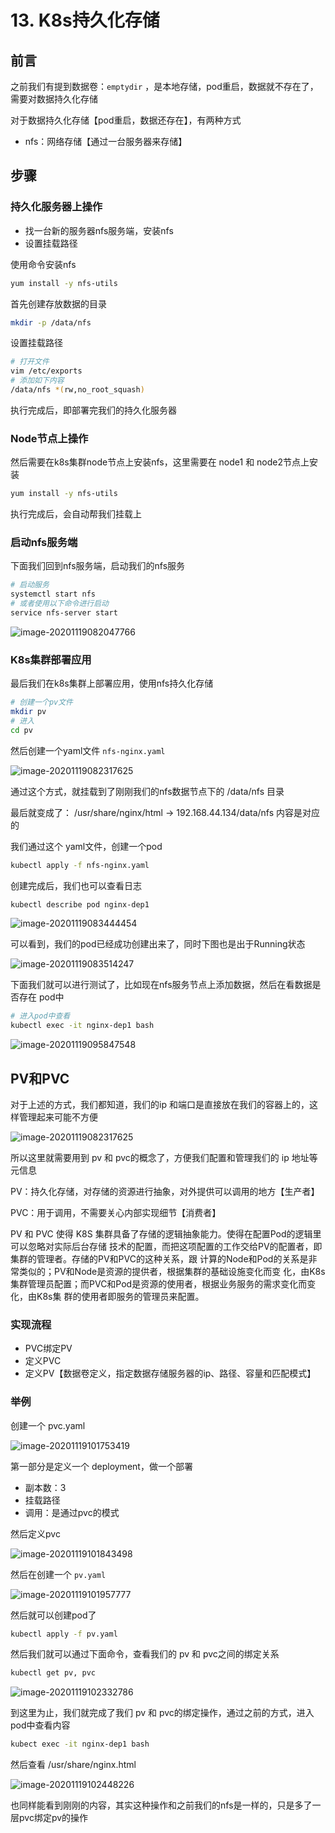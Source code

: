 # 13. K8s持久化存储

## 前言

之前我们有提到数据卷：`emptydir` ，是本地存储，pod重启，数据就不存在了，需要对数据持久化存储

对于数据持久化存储【pod重启，数据还存在】，有两种方式

- nfs：网络存储【通过一台服务器来存储】

## 步骤

### 持久化服务器上操作

- 找一台新的服务器nfs服务端，安装nfs
- 设置挂载路径

使用命令安装nfs

```bash
yum install -y nfs-utils
```

首先创建存放数据的目录

```bash
mkdir -p /data/nfs
```

设置挂载路径

```bash
# 打开文件
vim /etc/exports
# 添加如下内容
/data/nfs *(rw,no_root_squash)
```

执行完成后，即部署完我们的持久化服务器

### Node节点上操作

然后需要在k8s集群node节点上安装nfs，这里需要在 node1 和 node2节点上安装

```bash
yum install -y nfs-utils
```

执行完成后，会自动帮我们挂载上

### 启动nfs服务端

下面我们回到nfs服务端，启动我们的nfs服务

```bash
# 启动服务
systemctl start nfs
# 或者使用以下命令进行启动
service nfs-server start
```

![image-20201119082047766](./images/image-20201119082047766.png)

### K8s集群部署应用

最后我们在k8s集群上部署应用，使用nfs持久化存储

```bash
# 创建一个pv文件
mkdir pv
# 进入
cd pv
```

然后创建一个yaml文件  `nfs-nginx.yaml`

![image-20201119082317625](./images/image-20201119082317625.png)

通过这个方式，就挂载到了刚刚我们的nfs数据节点下的 /data/nfs 目录

最后就变成了：  /usr/share/nginx/html    ->  192.168.44.134/data/nfs   内容是对应的

我们通过这个 yaml文件，创建一个pod

```bash
kubectl apply -f nfs-nginx.yaml
```

创建完成后，我们也可以查看日志

```bash
kubectl describe pod nginx-dep1
```

![image-20201119083444454](./images/image-20201119083444454.png)

可以看到，我们的pod已经成功创建出来了，同时下图也是出于Running状态

![image-20201119083514247](./images/image-20201119083514247.png)

下面我们就可以进行测试了，比如现在nfs服务节点上添加数据，然后在看数据是否存在 pod中

```bash
# 进入pod中查看
kubectl exec -it nginx-dep1 bash
```

![image-20201119095847548](./images/image-20201119095847548.png)

## PV和PVC

对于上述的方式，我们都知道，我们的ip 和端口是直接放在我们的容器上的，这样管理起来可能不方便

![image-20201119082317625](./images/image-20201119082317625.png)

所以这里就需要用到 pv  和 pvc的概念了，方便我们配置和管理我们的 ip 地址等元信息

PV：持久化存储，对存储的资源进行抽象，对外提供可以调用的地方【生产者】

PVC：用于调用，不需要关心内部实现细节【消费者】

PV 和 PVC 使得 K8S 集群具备了存储的逻辑抽象能力。使得在配置Pod的逻辑里可以忽略对实际后台存储
技术的配置，而把这项配置的工作交给PV的配置者，即集群的管理者。存储的PV和PVC的这种关系，跟
计算的Node和Pod的关系是非常类似的；PV和Node是资源的提供者，根据集群的基础设施变化而变
化，由K8s集群管理员配置；而PVC和Pod是资源的使用者，根据业务服务的需求变化而变化，由K8s集
群的使用者即服务的管理员来配置。

### 实现流程

- PVC绑定PV
- 定义PVC
- 定义PV【数据卷定义，指定数据存储服务器的ip、路径、容量和匹配模式】

### 举例

创建一个 pvc.yaml

![image-20201119101753419](./images/image-20201119101753419.png)

第一部分是定义一个 deployment，做一个部署

- 副本数：3
- 挂载路径
- 调用：是通过pvc的模式

然后定义pvc

![image-20201119101843498](./images/image-20201119101843498.png)

然后在创建一个 `pv.yaml`

![image-20201119101957777](./images/image-20201119101957777.png)

然后就可以创建pod了

```bash
kubectl apply -f pv.yaml
```

然后我们就可以通过下面命令，查看我们的 pv  和 pvc之间的绑定关系

```bash
kubectl get pv, pvc
```

![image-20201119102332786](./images/image-20201119102332786.png)

到这里为止，我们就完成了我们 pv 和 pvc的绑定操作，通过之前的方式，进入pod中查看内容

```bash
kubect exec -it nginx-dep1 bash
```

然后查看  /usr/share/nginx.html

![image-20201119102448226](./images/image-20201119102448226.png)

也同样能看到刚刚的内容，其实这种操作和之前我们的nfs是一样的，只是多了一层pvc绑定pv的操作